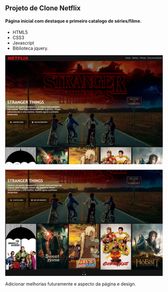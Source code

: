 ## Projeto de Clone Netflix

#### Página inicial com destaque e primeiro catalogo de séries/filme.
  

+ HTML5
+ CSS3 
+ Javascript 
+ Biblioteca jquery.

![](https://github.com/izepon/clone-netflix/blob/master/img/landing-page-cloneflix.PNG)

![](https://github.com/izepon/clone-netflix/blob/master/img/landing-page-cloneflix2.PNG)

Adicionar melhorias futuramente e aspecto da página e design.
